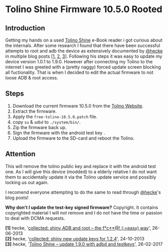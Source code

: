 # Tolino Shine Firmware 10.5.0 Rooted

## Introduction
Getting my hands on a used [Tolino Shine](https://mytolino.de/ch/tolino-shine/uebersicht/) e-Book reader i got curious about the internals. After some research I found that there have been successful attempts to root and adb the device as extensively documented by [@hecke] in multiple blog posts [[1](#hecke1), [2](#hecke2), [3](h#ecke3)]. Following his steps it was easy to update my device version 1.0.1 to 1.9.0.
However after connecting my Tolino to the internet I was greeted with a (pretty naggy) forced update screen blocking all fuctionality. That is when I decided to edit the actual firmware to not loose ADB & root access.

## Steps
1. Download the current firmware 10.5.0 from the [Tolino Website](https://mytolino.de/ch/software-updates/).
2. Extract the firmware.
3. Apply the `free-tolino-10.5.0.patch` file.
4. copy `su` & `adbd` to `./system/bin/`.
5. Zip the firmware back up.
6. Sign the firmware with the android test key .
7. Upload the firmware to the SD-card and reboot the Tolino.

## Attention
This will remove the tolino public key and replace it with the android test one. As I will give this device (modded) to a elderly relative I do not want them to accidentally update it via the Tolino update service and possibly locking us out again.

I recomend everyone attempting to do the same to read through [@hecke]'s blog posts!

**Why don't I update the test-key signed firmware?** Copyright. It contains copyrighted material I will not remove and I do not have the time or passion to deal with DCMA requests.

<b id="hecke1">[1]</b> hecke, '[collected: shiny ADB and root – the f*c**@! (:=easy) way](http://naberius.de/2013/06/26/collected-shiny-adb-and-root-the-fc-easy-way/)', 26-06-2013
<br/>
<b id="hecke2">[2]</b> hecke, '[collected: shiny new update keys for 1.2.4](http://naberius.de/2013/10/24/collected-shiny-new-update-keys-for-1-2-4/)', 24-10-2013
<br/>
<b id="hecke3">[3]</b> hecke, '[Tolino Shine – update 1.9.0 with adbd and testkeys](http://naberius.de/2017/02/26/tolino-shine-update-1-9-0-with-adbd-and-testkeys/)', 26-02-2017


[@hecke]: http://naberius.de/